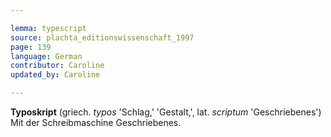 ```yaml
---

lemma: typescript
source: plachta_editionswissenschaft_1997
page: 139
language: German
contributor: Caroline
updated_by: Caroline

---
```


**Typoskript** (griech. _typos_ 'Schlag,' 'Gestalt,', lat. _scriptum_ 'Geschriebenes') Mit der Schreibmaschine Geschriebenes.
